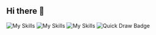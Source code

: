 ## Hi there 👋


![My Skills](https://skillicons.dev/icons?i=js,html,css) ![My Skills](https://skillicons.dev/icons?i=python,java,nodejs) ![My Skills](https://skillicons.dev/icons?i=mongodb,vscode,figma&theme=light)
![Quick Draw Badge](https://img.shields.io/badge/Quick%20Draw%20Winner-%F0%9F%96%8C-brightgreen)


<!--
**YogananthJ/YogananthJ** is a ✨ _special_ ✨ repository because its `README.md` (this file) appears on your GitHub profile.

Here are some ideas to get you started:

- 🔭 I’m currently working on ...
- 🌱 I’m currently learning ...
- 👯 I’m looking to collaborate on ...
- 🤔 I’m looking for help with ...
- 💬 Ask me about ...
- 📫 How to reach me: ...
- 😄 Pronouns: ...
- ⚡ Fun fact: ...
-->
